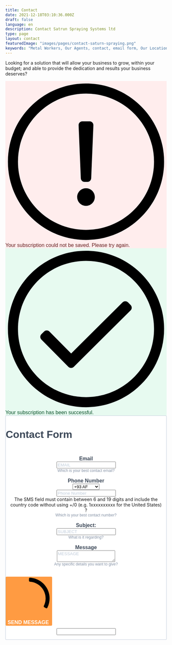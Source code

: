 ```yaml
---
title: Contact
date: 2021-12-18T03:10:36.000Z
draft: false
language: en
description: Contact Satrun Spraying Systems ltd
type: page
layout: contact
featuredImage: "images/pages/contact-saturn-spraying.png"
keywords: "Metal Workers, Our Agents, contact, email form, Our Location"
---
```


<!-- @format -->

<section class="lg:pb-24">
  <div class="max-w-screen-md px-4 mx-auto">
      <p class="font-light text-center text-gray-500 dark:text-gray-400 sm:text-xl">Looking for a solution that will allow your business to grow, within your budget; and able to provide the dedication and results your business deserves?</p>

<style>
  @font-face {
    font-display: block;
    font-family: Roboto;
    src: url(https://assets.sendinblue.com/font/Roboto/Latin/normal/normal/7529907e9eaf8ebb5220c5f9850e3811.woff2) format("woff2"), url(https://assets.sendinblue.com/font/Roboto/Latin/normal/normal/25c678feafdc175a70922a116c9be3e7.woff) format("woff")
  }

  @font-face {
    font-display: fallback;
    font-family: Roboto;
    font-weight: 600;
    src: url(https://assets.sendinblue.com/font/Roboto/Latin/medium/normal/6e9caeeafb1f3491be3e32744bc30440.woff2) format("woff2"), url(https://assets.sendinblue.com/font/Roboto/Latin/medium/normal/71501f0d8d5aa95960f6475d5487d4c2.woff) format("woff")
  }

  @font-face {
    font-display: fallback;
    font-family: Roboto;
    font-weight: 700;
    src: url(https://assets.sendinblue.com/font/Roboto/Latin/bold/normal/3ef7cf158f310cf752d5ad08cd0e7e60.woff2) format("woff2"), url(https://assets.sendinblue.com/font/Roboto/Latin/bold/normal/ece3a1d82f18b60bcce0211725c476aa.woff) format("woff")
  }

  #sib-container input:-ms-input-placeholder {
    text-align: left;
    font-family: "Helvetica", sans-serif;
    color: #c0ccda;
  }

  #sib-container input::placeholder {
    text-align: left;
    font-family: "Helvetica", sans-serif;
    color: #c0ccda;
  }

  #sib-container textarea::placeholder {
    text-align: left;
    font-family: "Helvetica", sans-serif;
    color: #c0ccda;
  }
</style>
<link rel="stylesheet" href="https://sibforms.com/forms/end-form/build/sib-styles.css">

<div class="sib-form" style="text-align: center;
         background-color: #EFF2F7;                                 ">
  <div id="sib-form-container" class="sib-form-container">
    <div id="error-message" class="sib-form-message-panel" style="font-size:16px; text-align:left; font-family:&quot;Helvetica&quot;, sans-serif; color:#661d1d; background-color:#ffeded; border-radius:3px; border-color:#ff4949;max-width:540px;">
      <div class="sib-form-message-panel__text sib-form-message-panel__text--center">
        <svg viewBox="0 0 512 512" class="sib-icon sib-notification__icon">
          <path d="M256 40c118.621 0 216 96.075 216 216 0 119.291-96.61 216-216 216-119.244 0-216-96.562-216-216 0-119.203 96.602-216 216-216m0-32C119.043 8 8 119.083 8 256c0 136.997 111.043 248 248 248s248-111.003 248-248C504 119.083 392.957 8 256 8zm-11.49 120h22.979c6.823 0 12.274 5.682 11.99 12.5l-7 168c-.268 6.428-5.556 11.5-11.99 11.5h-8.979c-6.433 0-11.722-5.073-11.99-11.5l-7-168c-.283-6.818 5.167-12.5 11.99-12.5zM256 340c-15.464 0-28 12.536-28 28s12.536 28 28 28 28-12.536 28-28-12.536-28-28-28z" />
        </svg>
        <span class="sib-form-message-panel__inner-text">
                          Your subscription could not be saved. Please try again.
                      </span>
      </div>
    </div>
    <div></div>
    <div id="success-message" class="sib-form-message-panel" style="font-size:16px; text-align:left; font-family:&quot;Helvetica&quot;, sans-serif; color:#085229; background-color:#e7faf0; border-radius:3px; border-color:#13ce66;max-width:540px;">
      <div class="sib-form-message-panel__text sib-form-message-panel__text--center">
        <svg viewBox="0 0 512 512" class="sib-icon sib-notification__icon">
          <path d="M256 8C119.033 8 8 119.033 8 256s111.033 248 248 248 248-111.033 248-248S392.967 8 256 8zm0 464c-118.664 0-216-96.055-216-216 0-118.663 96.055-216 216-216 118.664 0 216 96.055 216 216 0 118.663-96.055 216-216 216zm141.63-274.961L217.15 376.071c-4.705 4.667-12.303 4.637-16.97-.068l-85.878-86.572c-4.667-4.705-4.637-12.303.068-16.97l8.52-8.451c4.705-4.667 12.303-4.637 16.97.068l68.976 69.533 163.441-162.13c4.705-4.667 12.303-4.637 16.97.068l8.451 8.52c4.668 4.705 4.637 12.303-.068 16.97z" />
        </svg>
        <span class="sib-form-message-panel__inner-text">
                          Your subscription has been successful.
                      </span>
      </div>
    </div>
    <div></div>
    <div id="sib-container" class="sib-container--large sib-container--vertical" style="text-align:center; background-color:rgba(255,255,255,1); max-width:540px; border-radius:3px; border-width:1px; border-color:#C0CCD9; border-style:solid; direction:ltr">
      <form id="sib-form" method="POST" action="https://1069d753.sibforms.com/serve/MUIEANz4E1HPER7RilzhoPNcgkiUWt9ZMAxNE7-hN6qxcWk2aQOHMGHow_s8nqcMZuiXLEWAlJVCwIos49CilA1eLawvOaIWyERxzvd9WEJuVbzn6kGjlYe-JpE5v-cbVgaTqmawE_hAoBziQDRTP3vWsOHc02yFuVA6HDVOm6KskJRGMxCJWspbo8uwVSsGew4pBqVE-uF-EHmc" data-type="subscription">
        <div style="padding: 8px 0;">
          <div class="sib-form-block" style="font-size:32px; text-align:left; font-weight:700; font-family:&quot;Helvetica&quot;, sans-serif; color:#3C4858; background-color:transparent; text-align:left">
            <p>Contact Form</p>
          </div>
        </div>
        <div style="padding: 8px 0;">
          <div class="sib-input sib-form-block">
            <div class="form__entry entry_block">
              <div class="form__label-row ">
                <label class="entry__label" style="font-weight: 700; text-align:left; font-size:16px; text-align:left; font-weight:700; font-family:&quot;Helvetica&quot;, sans-serif; color:#3c4858;" for="EMAIL" data-required="*">Email</label>
                <div class="entry__field">
                  <input class="input " type="text" id="EMAIL" name="EMAIL" autocomplete="off" placeholder="EMAIL" data-required="true" required />
                </div>
              </div>
              <label class="entry__error entry__error--primary" style="font-size:16px; text-align:left; font-family:&quot;Helvetica&quot;, sans-serif; color:#661d1d; background-color:#ffeded; border-radius:3px; border-color:#ff4949;">
              </label>
              <label class="entry__specification" style="font-size:12px; text-align:left; font-family:&quot;Helvetica&quot;, sans-serif; color:#8390A4; text-align:left">
                Which is your best contact email?
              </label>
            </div>
          </div>
        </div>
        <div style="padding: 8px 0;">
          <div class="sib-sms-field sib-form-block">
            <div class="form__entry entry_block">
              <div class="form__label-row ">
                <label class="entry__label" style="font-weight: 700; text-align:left; font-size:16px; text-align:left; font-weight:700; font-family:&quot;Helvetica&quot;, sans-serif; color:#3c4858;" for="SMS" data-required="*">Phone Number</label>
                <div class="sib-sms-input-wrapper" style="direction:ltr">
                  <div class="sib-sms-input" data-placeholder="SMS" data-required="1" data-country-code="GB" data-whatsapp-country-code="GB" data-value="" data-whatsappvalue="" data-attributename="SMS">
                    <div class="entry__field">
                      <select class="input" name="SMS__COUNTRY_CODE" data-required="true">
                        <option value="+93">
                          +93 AF
                        </option>
                        <option value="+358">
                          +358 AX
                        </option>
                        <option value="+355">
                          +355 AL
                        </option>
                        <option value="+213">
                          +213 DZ
                        </option>
                        <option value="+1684">
                          +1684 AS
                        </option>
                        <option value="+376">
                          +376 AD
                        </option>
                        <option value="+244">
                          +244 AO
                        </option>
                        <option value="+1264">
                          +1264 AI
                        </option>
                        <option value="+672">
                          +672 AQ
                        </option>
                        <option value="+1268">
                          +1268 AG
                        </option>
                        <option value="+54">
                          +54 AR
                        </option>
                        <option value="+374">
                          +374 AM
                        </option>
                        <option value="+297">
                          +297 AW
                        </option>
                        <option value="+61">
                          +61 AU
                        </option>
                        <option value="+43">
                          +43 AT
                        </option>
                        <option value="+994">
                          +994 AZ
                        </option>
                        <option value="+1242">
                          +1242 BS
                        </option>
                        <option value="+973">
                          +973 BH
                        </option>
                        <option value="+880">
                          +880 BD
                        </option>
                        <option value="+1246">
                          +1246 BB
                        </option>
                        <option value="+375">
                          +375 BY
                        </option>
                        <option value="+32">
                          +32 BE
                        </option>
                        <option value="+501">
                          +501 BZ
                        </option>
                        <option value="+229">
                          +229 BJ
                        </option>
                        <option value="+1441">
                          +1441 BM
                        </option>
                        <option value="+975">
                          +975 BT
                        </option>
                        <option value="+591">
                          +591 BO
                        </option>
                        <option value="+599">
                          +599 BQ
                        </option>
                        <option value="+387">
                          +387 BA
                        </option>
                        <option value="+267">
                          +267 BW
                        </option>
                        <option value="+47">
                          +47 BV
                        </option>
                        <option value="+55">
                          +55 BR
                        </option>
                        <option value="+246">
                          +246 IO
                        </option>
                        <option value="+673">
                          +673 BN
                        </option>
                        <option value="+359">
                          +359 BG
                        </option>
                        <option value="+226">
                          +226 BF
                        </option>
                        <option value="+257">
                          +257 BI
                        </option>
                        <option value="+855">
                          +855 KH
                        </option>
                        <option value="+237">
                          +237 CM
                        </option>
                        <option value="+1">
                          +1 CA
                        </option>
                        <option value="+238">
                          +238 CV
                        </option>
                        <option value="+1345">
                          +1345 KY
                        </option>
                        <option value="+236">
                          +236 CF
                        </option>
                        <option value="+235">
                          +235 TD
                        </option>
                        <option value="+56">
                          +56 CL
                        </option>
                        <option value="+86">
                          +86 CN
                        </option>
                        <option value="+61">
                          +61 CX
                        </option>
                        <option value="+61">
                          +61 CC
                        </option>
                        <option value="+57">
                          +57 CO
                        </option>
                        <option value="+269">
                          +269 KM
                        </option>
                        <option value="+242">
                          +242 CG
                        </option>
                        <option value="+243">
                          +243 CD
                        </option>
                        <option value="+682">
                          +682 CK
                        </option>
                        <option value="+506">
                          +506 CR
                        </option>
                        <option value="+225">
                          +225 CI
                        </option>
                        <option value="+385">
                          +385 HR
                        </option>
                        <option value="+53">
                          +53 CU
                        </option>
                        <option value="+599">
                          +599 CW
                        </option>
                        <option value="+357">
                          +357 CY
                        </option>
                        <option value="+420">
                          +420 CZ
                        </option>
                        <option value="+45">
                          +45 DK
                        </option>
                        <option value="+253">
                          +253 DJ
                        </option>
                        <option value="+1767">
                          +1767 DM
                        </option>
                        <option value="+1809">
                          +1809 DO
                        </option>
                        <option value="+1829">
                          +1829 DO
                        </option>
                        <option value="+1849">
                          +1849 DO
                        </option>
                        <option value="+593">
                          +593 EC
                        </option>
                        <option value="+20">
                          +20 EG
                        </option>
                        <option value="+503">
                          +503 SV
                        </option>
                        <option value="+240">
                          +240 GQ
                        </option>
                        <option value="+291">
                          +291 ER
                        </option>
                        <option value="+372">
                          +372 EE
                        </option>
                        <option value="+251">
                          +251 ET
                        </option>
                        <option value="+500">
                          +500 FK
                        </option>
                        <option value="+298">
                          +298 FO
                        </option>
                        <option value="+679">
                          +679 FJ
                        </option>
                        <option value="+358">
                          +358 FI
                        </option>
                        <option value="+33">
                          +33 FR
                        </option>
                        <option value="+594">
                          +594 GF
                        </option>
                        <option value="+689">
                          +689 PF
                        </option>
                        <option value="+262">
                          +262 TF
                        </option>
                        <option value="+241">
                          +241 GA
                        </option>
                        <option value="+220">
                          +220 GM
                        </option>
                        <option value="+995">
                          +995 GE
                        </option>
                        <option value="+49">
                          +49 DE
                        </option>
                        <option value="+233">
                          +233 GH
                        </option>
                        <option value="+350">
                          +350 GI
                        </option>
                        <option value="+30">
                          +30 GR
                        </option>
                        <option value="+299">
                          +299 GL
                        </option>
                        <option value="+1473">
                          +1473 GD
                        </option>
                        <option value="+590">
                          +590 GP
                        </option>
                        <option value="+1671">
                          +1671 GU
                        </option>
                        <option value="+502">
                          +502 GT
                        </option>
                        <option value="+44">
                          +44 GG
                        </option>
                        <option value="+224">
                          +224 GN
                        </option>
                        <option value="+245">
                          +245 GW
                        </option>
                        <option value="+592">
                          +592 GY
                        </option>
                        <option value="+509">
                          +509 HT
                        </option>
                        <option value="+672">
                          +672 HM
                        </option>
                        <option value="+379">
                          +379 VA
                        </option>
                        <option value="+504">
                          +504 HN
                        </option>
                        <option value="+852">
                          +852 HK
                        </option>
                        <option value="+36">
                          +36 HU
                        </option>
                        <option value="+354">
                          +354 IS
                        </option>
                        <option value="+91">
                          +91 IN
                        </option>
                        <option value="+62">
                          +62 ID
                        </option>
                        <option value="+98">
                          +98 IR
                        </option>
                        <option value="+964">
                          +964 IQ
                        </option>
                        <option value="+353">
                          +353 IE
                        </option>
                        <option value="+44">
                          +44 IM
                        </option>
                        <option value="+972">
                          +972 IL
                        </option>
                        <option value="+39">
                          +39 IT
                        </option>
                        <option value="+1876">
                          +1876 JM
                        </option>
                        <option value="+81">
                          +81 JP
                        </option>
                        <option value="+44">
                          +44 JE
                        </option>
                        <option value="+962">
                          +962 JO
                        </option>
                        <option value="+7">
                          +7 KZ
                        </option>
                        <option value="+254">
                          +254 KE
                        </option>
                        <option value="+686">
                          +686 KI
                        </option>
                        <option value="+850">
                          +850 KP
                        </option>
                        <option value="+82">
                          +82 KR
                        </option>
                        <option value="+965">
                          +965 KW
                        </option>
                        <option value="+996">
                          +996 KG
                        </option>
                        <option value="+856">
                          +856 LA
                        </option>
                        <option value="+371">
                          +371 LV
                        </option>
                        <option value="+961">
                          +961 LB
                        </option>
                        <option value="+266">
                          +266 LS
                        </option>
                        <option value="+231">
                          +231 LR
                        </option>
                        <option value="+218">
                          +218 LY
                        </option>
                        <option value="+423">
                          +423 LI
                        </option>
                        <option value="+370">
                          +370 LT
                        </option>
                        <option value="+352">
                          +352 LU
                        </option>
                        <option value="+853">
                          +853 MO
                        </option>
                        <option value="+389">
                          +389 MK
                        </option>
                        <option value="+261">
                          +261 MG
                        </option>
                        <option value="+265">
                          +265 MW
                        </option>
                        <option value="+60">
                          +60 MY
                        </option>
                        <option value="+960">
                          +960 MV
                        </option>
                        <option value="+223">
                          +223 ML
                        </option>
                        <option value="+356">
                          +356 MT
                        </option>
                        <option value="+692">
                          +692 MH
                        </option>
                        <option value="+596">
                          +596 MQ
                        </option>
                        <option value="+222">
                          +222 MR
                        </option>
                        <option value="+230">
                          +230 MU
                        </option>
                        <option value="+262">
                          +262 YT
                        </option>
                        <option value="+52">
                          +52 MX
                        </option>
                        <option value="+691">
                          +691 FM
                        </option>
                        <option value="+373">
                          +373 MD
                        </option>
                        <option value="+377">
                          +377 MC
                        </option>
                        <option value="+976">
                          +976 MN
                        </option>
                        <option value="+382">
                          +382 ME
                        </option>
                        <option value="+1664">
                          +1664 MS
                        </option>
                        <option value="+212">
                          +212 MA
                        </option>
                        <option value="+258">
                          +258 MZ
                        </option>
                        <option value="+95">
                          +95 MM
                        </option>
                        <option value="+264">
                          +264 NA
                        </option>
                        <option value="+674">
                          +674 NR
                        </option>
                        <option value="+977">
                          +977 NP
                        </option>
                        <option value="+31">
                          +31 NL
                        </option>
                        <option value="+687">
                          +687 NC
                        </option>
                        <option value="+64">
                          +64 NZ
                        </option>
                        <option value="+505">
                          +505 NI
                        </option>
                        <option value="+227">
                          +227 NE
                        </option>
                        <option value="+234">
                          +234 NG
                        </option>
                        <option value="+683">
                          +683 NU
                        </option>
                        <option value="+672">
                          +672 NF
                        </option>
                        <option value="+1670">
                          +1670 MP
                        </option>
                        <option value="+47">
                          +47 NO
                        </option>
                        <option value="+968">
                          +968 OM
                        </option>
                        <option value="+92">
                          +92 PK
                        </option>
                        <option value="+680">
                          +680 PW
                        </option>
                        <option value="+970">
                          +970 PS
                        </option>
                        <option value="+507">
                          +507 PA
                        </option>
                        <option value="+675">
                          +675 PG
                        </option>
                        <option value="+595">
                          +595 PY
                        </option>
                        <option value="+51">
                          +51 PE
                        </option>
                        <option value="+63">
                          +63 PH
                        </option>
                        <option value="+64">
                          +64 PN
                        </option>
                        <option value="+48">
                          +48 PL
                        </option>
                        <option value="+351">
                          +351 PT
                        </option>
                        <option value="+1787">
                          +1787 PR
                        </option>
                        <option value="+974">
                          +974 QA
                        </option>
                        <option value="+383">
                          +383 XK
                        </option>
                        <option value="+262">
                          +262 RE
                        </option>
                        <option value="+40">
                          +40 RO
                        </option>
                        <option value="+7">
                          +7 RU
                        </option>
                        <option value="+250">
                          +250 RW
                        </option>
                        <option value="+590">
                          +590 BL
                        </option>
                        <option value="+290">
                          +290 SH
                        </option>
                        <option value="+1869">
                          +1869 KN
                        </option>
                        <option value="+1758">
                          +1758 LC
                        </option>
                        <option value="+590">
                          +590 MF
                        </option>
                        <option value="+508">
                          +508 PM
                        </option>
                        <option value="+1784">
                          +1784 VC
                        </option>
                        <option value="+685">
                          +685 WS
                        </option>
                        <option value="+378">
                          +378 SM
                        </option>
                        <option value="+239">
                          +239 ST
                        </option>
                        <option value="+966">
                          +966 SA
                        </option>
                        <option value="+221">
                          +221 SN
                        </option>
                        <option value="+381">
                          +381 RS
                        </option>
                        <option value="+248">
                          +248 SC
                        </option>
                        <option value="+232">
                          +232 SL
                        </option>
                        <option value="+65">
                          +65 SG
                        </option>
                        <option value="+1721">
                          +1721 SX
                        </option>
                        <option value="+421">
                          +421 SK
                        </option>
                        <option value="+386">
                          +386 SI
                        </option>
                        <option value="+677">
                          +677 SB
                        </option>
                        <option value="+252">
                          +252 SO
                        </option>
                        <option value="+27">
                          +27 ZA
                        </option>
                        <option value="+500">
                          +500 GS
                        </option>
                        <option value="+211">
                          +211 SS
                        </option>
                        <option value="+34">
                          +34 ES
                        </option>
                        <option value="+94">
                          +94 LK
                        </option>
                        <option value="+249">
                          +249 SD
                        </option>
                        <option value="+597">
                          +597 SR
                        </option>
                        <option value="+47">
                          +47 SJ
                        </option>
                        <option value="+268">
                          +268 SZ
                        </option>
                        <option value="+46">
                          +46 SE
                        </option>
                        <option value="+41">
                          +41 CH
                        </option>
                        <option value="+963">
                          +963 SY
                        </option>
                        <option value="+886">
                          +886 TW
                        </option>
                        <option value="+992">
                          +992 TJ
                        </option>
                        <option value="+255">
                          +255 TZ
                        </option>
                        <option value="+66">
                          +66 TH
                        </option>
                        <option value="+670">
                          +670 TL
                        </option>
                        <option value="+228">
                          +228 TG
                        </option>
                        <option value="+690">
                          +690 TK
                        </option>
                        <option value="+676">
                          +676 TO
                        </option>
                        <option value="+1868">
                          +1868 TT
                        </option>
                        <option value="+216">
                          +216 TN
                        </option>
                        <option value="+90">
                          +90 TR
                        </option>
                        <option value="+993">
                          +993 TM
                        </option>
                        <option value="+1649">
                          +1649 TC
                        </option>
                        <option value="+688">
                          +688 TV
                        </option>
                        <option value="+256">
                          +256 UG
                        </option>
                        <option value="+380">
                          +380 UA
                        </option>
                        <option value="+971">
                          +971 AE
                        </option>
                        <option value="+44">
                          +44 GB
                        </option>
                        <option value="+1">
                          +1 US
                        </option>
                        <option value="+246">
                          +246 UM
                        </option>
                        <option value="+598">
                          +598 UY
                        </option>
                        <option value="+998">
                          +998 UZ
                        </option>
                        <option value="+678">
                          +678 VU
                        </option>
                        <option value="+58">
                          +58 VE
                        </option>
                        <option value="+84">
                          +84 VN
                        </option>
                        <option value="+1284">
                          +1284 VG
                        </option>
                        <option value="+1340">
                          +1340 VI
                        </option>
                        <option value="+681">
                          +681 WF
                        </option>
                        <option value="+212">
                          +212 EH
                        </option>
                        <option value="+967">
                          +967 YE
                        </option>
                        <option value="+260">
                          +260 ZM
                        </option>
                        <option value="+263">
                          +263 ZW
                        </option>
                      </select>
                    </div>
                    <div class="entry__field" style="width: 100%">
                      <input type="tel" type="text" class="input" id="SMS" name="SMS" autocomplete="off" placeholder="Phone Number" data-required="true" required />
                    </div>
                  </div>
                  <div class="sib-sms-tooltip">
                    <div class="sib-sms-tooltip__box">
                      The SMS field must contain between 6 and 19 digits and include the country code without using +/0 (e.g. 1xxxxxxxxxx for the United States)
                    </div>
                    <span class="sib-sms-tooltip__icon">?</span>
                  </div>
                </div>
              </div>
              <label class="entry__error entry__error--primary" style="font-size:16px; text-align:left; font-family:&quot;Helvetica&quot;, sans-serif; color:#661d1d; background-color:#ffeded; border-radius:3px; border-color:#ff4949;">
              </label>
              <label class="entry__error entry__error--secondary" style="font-size:16px; text-align:left; font-family:&quot;Helvetica&quot;, sans-serif; color:#661d1d; background-color:#ffeded; border-radius:3px; border-color:#ff4949;">
              </label>
              <label class="entry__specification" style="font-size:12px; text-align:left; font-family:&quot;Helvetica&quot;, sans-serif; color:#8390A4; text-align:left">
                Which is your best contact number?
              </label>
            </div>
          </div>
        </div>
        <div style="padding: 8px 0;">
          <div class="sib-input sib-form-block">
            <div class="form__entry entry_block">
              <div class="form__label-row ">
                <label class="entry__label" style="font-weight: 700; text-align:left; font-size:16px; text-align:left; font-weight:700; font-family:&quot;Helvetica&quot;, sans-serif; color:#3c4858;" for="SUBJECT" data-required="*">Subject:</label>
                <div class="entry__field">
                  <input class="input " maxlength="200" type="text" id="SUBJECT" name="SUBJECT" autocomplete="off" placeholder="SUBJECT" data-required="true" required />
                </div>
              </div>
              <label class="entry__error entry__error--primary" style="font-size:16px; text-align:left; font-family:&quot;Helvetica&quot;, sans-serif; color:#661d1d; background-color:#ffeded; border-radius:3px; border-color:#ff4949;">
              </label>
              <label class="entry__specification" style="font-size:12px; text-align:left; font-family:&quot;Helvetica&quot;, sans-serif; color:#8390A4; text-align:left">
                What is it regarding?
              </label>
            </div>
          </div>
        </div>
        <div style="padding: 8px 0;">
          <div class="sib-input sib-form-block">
            <div class="form__entry entry_block">
              <div class="form__label-row ">
                <label class="entry__label" style="font-weight: 700; text-align:left; font-size:16px; text-align:left; font-weight:700; font-family:&quot;Helvetica&quot;, sans-serif; color:#3c4858;" for="MESSAGE" data-required="*">Message</label>
                <div class="entry__field">
                  <textarea rows="2" class="input " maxlength="500" id="MESSAGE" name="MESSAGE" autocomplete="off" placeholder="MESSAGE" data-required="true" required></textarea>
                </div>
              </div>
              <label class="entry__error entry__error--primary" style="font-size:16px; text-align:left; font-family:&quot;Helvetica&quot;, sans-serif; color:#661d1d; background-color:#ffeded; border-radius:3px; border-color:#ff4949;">
              </label>
              <label class="entry__specification" style="font-size:12px; text-align:left; font-family:&quot;Helvetica&quot;, sans-serif; color:#8390A4; text-align:left">
                Any specific details you want to give?
              </label>
            </div>
          </div>
        </div>
        <div style="padding: 8px 0;">
          <div class="sib-captcha sib-form-block">
            <div class="form__entry entry_block">
              <div class="form__label-row ">
                <script>
                  function handleCaptchaResponse() {
                    var event = new Event('captchaChange');
                    document.getElementById('sib-captcha').dispatchEvent(event);
                  }
                </script>
                <div class="g-recaptcha sib-visible-recaptcha" id="sib-captcha" data-sitekey="6LcQzFslAAAAANqblCkqgBWGH_jROWhuEAbJZYWI" data-callback="handleCaptchaResponse" style="direction:ltr"></div>
              </div>
              <label class="entry__error entry__error--primary" style="font-size:16px; text-align:left; font-family:&quot;Helvetica&quot;, sans-serif; color:#661d1d; background-color:#ffeded; border-radius:3px; border-color:#ff4949;">
              </label>
            </div>
          </div>
        </div>
        <div style="padding: 8px 0;">
          <div class="sib-form-block" style="text-align: left">
            <button class="sib-form-block__button sib-form-block__button-with-loader" style="font-size:16px; text-align:left; font-weight:700; font-family:&quot;Helvetica&quot;, sans-serif; color:#FFFFFF; background-color:#ff9b42; border-radius:3px; border-width:0px;" form="sib-form" type="submit">
              <svg class="icon clickable__icon progress-indicator__icon sib-hide-loader-icon" viewBox="0 0 512 512">
                <path d="M460.116 373.846l-20.823-12.022c-5.541-3.199-7.54-10.159-4.663-15.874 30.137-59.886 28.343-131.652-5.386-189.946-33.641-58.394-94.896-95.833-161.827-99.676C261.028 55.961 256 50.751 256 44.352V20.309c0-6.904 5.808-12.337 12.703-11.982 83.556 4.306 160.163 50.864 202.11 123.677 42.063 72.696 44.079 162.316 6.031 236.832-3.14 6.148-10.75 8.461-16.728 5.01z" />
              </svg>
              SEND MESSAGE
            </button>
          </div>
        </div>
        <input type="text" name="email_address_check" value="" class="input--hidden">
        <input type="hidden" name="locale" value="en">
      </form>
    </div>
  </div>
</div>

  </div>
</section>
